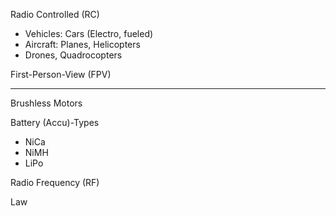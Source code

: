 Radio Controlled (RC)
- Vehicles: Cars (Electro, fueled)
- Aircraft: Planes, Helicopters
- Drones, Quadrocopters

First-Person-View (FPV)

---

Brushless Motors

Battery (Accu)-Types
- NiCa
- NiMH
- LiPo

Radio Frequency (RF)

Law

